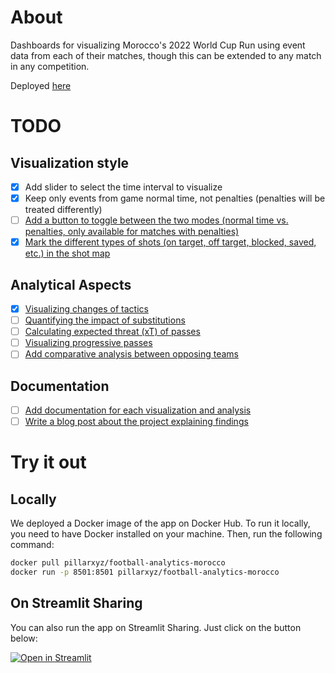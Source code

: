 # About

Dashboards for visualizing Morocco's 2022 World Cup Run using event data from each of their matches, though this can be extended to any match in any competition.

Deployed [here](https://morocco-worldcup2022.streamlit.app/)

# TODO

## Visualization style

- [x] Add slider to select the time interval to visualize
- [x] Keep only events from game normal time, not penalties (penalties will be treated differently)
- [ ] [Add a button to toggle between the two modes (normal time vs. penalties, only available for matches with penalties)](https://github.com/pillarxyz/football-analytics-morocco/issues/1)
- [x] [Mark the different types of shots (on target, off target, blocked, saved, etc.) in the shot map](https://github.com/pillarxyz/football-analytics-morocco/issues/2)

## Analytical Aspects
- [x] [Visualizing changes of tactics](https://github.com/pillarxyz/football-analytics-morocco/issues/3)
- [ ] [Quantifying the impact of substitutions](https://github.com/pillarxyz/football-analytics-morocco/issues/4)
- [ ] [Calculating expected threat (xT) of passes](https://github.com/pillarxyz/football-analytics-morocco/issues/5)
- [ ] [Visualizing progressive passes](https://github.com/pillarxyz/football-analytics-morocco/issues/6)
- [ ] [Add comparative analysis between opposing teams](https://github.com/pillarxyz/football-analytics-morocco/issues/7)

## Documentation
- [ ] [Add documentation for each visualization and analysis](https://github.com/pillarxyz/football-analytics-morocco/issues/8)
- [ ] [Write a blog post about the project explaining findings](https://github.com/pillarxyz/football-analytics-morocco/issues/9)

# Try it out

## Locally
We deployed a Docker image of the app on Docker Hub. To run it locally, you need to have Docker installed on your machine. Then, run the following command:

```bash
docker pull pillarxyz/football-analytics-morocco
docker run -p 8501:8501 pillarxyz/football-analytics-morocco
```

## On Streamlit Sharing
You can also run the app on Streamlit Sharing. Just click on the button below:

[![Open in Streamlit](https://static.streamlit.io/badges/streamlit_badge_black_white.svg)](https://morocco-worldcup2022.streamlit.app/)
